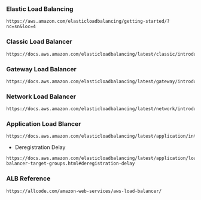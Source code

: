 
### Elastic Load Balancing
```
https://aws.amazon.com/elasticloadbalancing/getting-started/?nc=sn&loc=4
```
### Classic Load Balancer
```
https://docs.aws.amazon.com/elasticloadbalancing/latest/classic/introduction.html
```
### Gateway Load Balancer
```
https://docs.aws.amazon.com/elasticloadbalancing/latest/gateway/introduction.html
```
### Network Load Balancer
```
https://docs.aws.amazon.com/elasticloadbalancing/latest/network/introduction.html
```
### Application Load Blancer
```
https://docs.aws.amazon.com/elasticloadbalancing/latest/application/introduction.html
```
- Deregistration Delay
```
https://docs.aws.amazon.com/elasticloadbalancing/latest/application/load-balancer-target-groups.html#deregistration-delay
```

### ALB Reference
```
https://allcode.com/amazon-web-services/aws-load-balancer/
```
